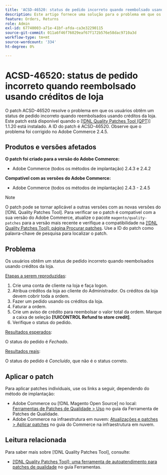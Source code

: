 ```yaml
---
title: 'ACSD-46520: status de pedido incorreto quando reembolsado usando créditos de loja'
description: Este artigo fornece uma solução para o problema em que os usuários obtêm um status de pedido incorreto quando reembolsados usando créditos da loja.
feature: Orders, Returns
role: Admin
exl-id: 67740003-a71e-41bf-afda-ca3e32290115
source-git-commit: 011a6f46f76029eaf67f172b576e58dac9710a3d
workflow-type: tm+mt
source-wordcount: '334'
ht-degree: 0%

---
```


# ACSD-46520: status de pedido incorreto quando reembolsado usando créditos de loja

O patch ACSD-46520 resolve o problema em que os usuários obtêm um status de pedido incorreto quando reembolsados usando créditos da loja. Este patch está disponível quando o [[!DNL Quality Patches Tool (QPT)]](https://experienceleague.adobe.com/pt-br/docs/commerce-operations/tools/quality-patches-tool/quality-patches-tool-to-self-serve-quality-patches) 1.1.20 está instalado. A ID do patch é ACSD-46520. Observe que o problema foi corrigido no Adobe Commerce 2.4.5.

## Produtos e versões afetados

**O patch foi criado para a versão do Adobe Commerce:**

* Adobe Commerce (todos os métodos de implantação) 2.4.3 e 2.4.2

**Compatível com as versões do Adobe Commerce:**

* Adobe Commerce (todos os métodos de implantação) 2.4.3 - 2.4.5

>[!NOTE]
>
>O patch pode se tornar aplicável a outras versões com as novas versões do [!DNL Quality Patches Tool]. Para verificar se o patch é compatível com a sua versão do Adobe Commerce, atualize o pacote `magento/quality-patches` para a versão mais recente e verifique a compatibilidade na [[!DNL Quality Patches Tool]: página Procurar patches](https://experienceleague.adobe.com/tools/commerce-quality-patches/index.html?lang=pt-BR). Use a ID do patch como palavra-chave de pesquisa para localizar o patch.

## Problema

Os usuários obtêm um status de pedido incorreto quando reembolsados usando créditos da loja.

<u>Etapas a serem reproduzidas</u>:

1. Crie uma conta de cliente na loja e faça logon.
1. Atribua créditos da loja ao cliente do Administrador. Os créditos da loja devem cobrir toda a ordem.
1. Fazer um pedido usando os créditos da loja.
1. Faturar a ordem.
1. Crie um aviso de crédito para reembolsar o valor total da ordem.
Marque a caixa de seleção **[!UICONTROL Refund to store credit]**.
1. Verifique o status do pedido.

<u>Resultados esperados</u>:

O status do pedido é *Fechado*.

<u>Resultados reais</u>:

O status do pedido é *Concluído*, que não é o status correto.

## Aplicar o patch

Para aplicar patches individuais, use os links a seguir, dependendo do método de implantação:

* Adobe Commerce ou [!DNL Magento Open Source] no local: [Ferramentas de Patches de Qualidade > Uso](/help/tools/quality-patches-tool/usage.md) no guia da Ferramenta de Patches de Qualidade.
* Adobe Commerce na infraestrutura em nuvem: [Atualizações e patches > Aplicar patches](https://experienceleague.adobe.com/docs/commerce-cloud-service/user-guide/develop/upgrade/apply-patches.html?lang=pt-BR) no guia do Commerce na infraestrutura em nuvem.

## Leitura relacionada

Para saber mais sobre [!DNL Quality Patches Tool], consulte:

* [[!DNL Quality Patches Tool]: uma ferramenta de autoatendimento para patches de qualidade](/help/tools/quality-patches-tool/quality-patches-tool-to-self-serve-quality-patches.md) no guia Ferramentas.

